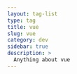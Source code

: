 ```yaml
---
layout: tag-list
type: tag
title: vue
slug: vue
category: dev
sidebar: true
description: >
  Anything about vue
---
```

